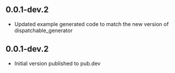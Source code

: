 ## 0.0.1-dev.2
- Updated example generated code to match the new version of dispatchable_generator

## 0.0.1-dev.2

- Initial version published to pub.dev
